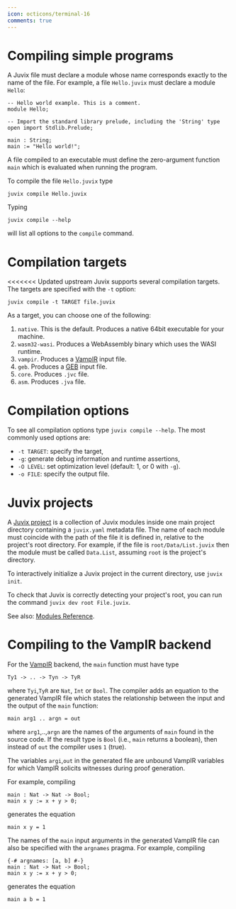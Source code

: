 ```yaml
---
icon: octicons/terminal-16
comments: true
---
```


# Compiling simple programs

A Juvix file must declare a module whose name corresponds exactly to the
name of the file. For example, a file `Hello.juvix` must declare a
module `Hello`:

```juvix
-- Hello world example. This is a comment.
module Hello;

-- Import the standard library prelude, including the 'String' type
open import Stdlib.Prelude;

main : String;
main := "Hello world!";
```

A file compiled to an executable must define the zero-argument function
`main` which is evaluated when running the program.

To compile the file `Hello.juvix` type

```shell
juvix compile Hello.juvix
```

Typing

```shell
juvix compile --help
```

will list all options to the `compile` command.

# Compilation targets

<<<<<<< Updated upstream
Juvix supports several compilation targets. The targets are specified
with the `-t` option:

```shell
juvix compile -t TARGET file.juvix
```

As a target, you can choose one of the following:

1.  `native`. This is the default. Produces a native 64bit executable
    for your machine.
2.  `wasm32-wasi`. Produces a WebAssembly binary which uses the WASI
    runtime.
3.  `vampir`. Produces a [VampIR](https://github.com/anoma/vamp-ir) input file.
4.  `geb`. Produces a [GEB](https://anoma.github.io/geb/) input file.
5.  `core`. Produces `.jvc` file.
6.  `asm`. Produces `.jva` file.

# Compilation options

To see all compilation options type `juvix compile --help`. The most
commonly used options are:

- `-t TARGET`: specify the target,
- `-g`: generate debug information and runtime assertions,
- `-O LEVEL`: set optimization level (default: 1, or 0 with `-g`).
- `-o FILE`: specify the output file.

# Juvix projects

A <u>Juvix project</u> is a collection of Juvix modules inside one main
project directory containing a `juvix.yaml` metadata file. The name of
each module must coincide with the path of the file it is defined in,
relative to the project's root directory. For example, if the file is
`root/Data/List.juvix` then the module must be called `Data.List`,
assuming `root` is the project's directory.

To interactively initialize a Juvix project in the current directory,
use `juvix init`.

To check that Juvix is correctly detecting your project's root, you can
run the command `juvix dev root File.juvix`.

See also: [Modules Reference](../reference/language/modules.md).

# Compiling to the VampIR backend

For the [VampIR](https://github.com/anoma/vamp-ir) backend, the `main` function must have type

```juvix
Ty1 -> .. -> Tyn -> TyR
```

where `Tyi`,`TyR` are `Nat`, `Int` or `Bool`. The compiler adds an equation to the generated VampIR file which states the relationship between the input and the output of the `main` function:

```
main arg1 .. argn = out
```

where `arg1`,..,`argn` are the names of the arguments of `main` found in the source code. If the result type is `Bool` (i.e., `main` returns a boolean), then instead of `out` the compiler uses `1` (true).

The variables `argi`,`out` in the generated file are unbound VampIR
variables for which VampIR solicits witnesses during proof generation.

For example, compiling

```juvix
main : Nat -> Nat -> Bool;
main x y := x + y > 0;
```

generates the equation

```
main x y = 1
```

The names of the `main` input arguments in the generated VampIR file can also be
specified with the `argnames` pragma. For example, compiling

```juvix
{-# argnames: [a, b] #-}
main : Nat -> Nat -> Bool;
main x y := x + y > 0;
```

generates the equation

```
main a b = 1
```
